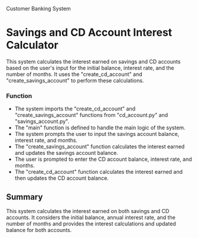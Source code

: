 Customer Banking System
# Savings and CD Account Interest Calculator

This system calculates the interest earned on savings and CD accounts based on the user's input for the initial balance, interest rate, and the number of months. It uses the "create_cd_account" and "create_savings_account" to perform these calculations.

### Function
- The system imports the "create_cd_account" and "create_savings_account" functions from "cd_account.py" and "savings_account.py".
- The "main" function is defined to handle the main logic of the system.
- The system prompts the user to input the savings account balance, interest rate, and months.
- The "create_savings_account" function calculates the interest earned and updates the savings account balance.
- The user is prompted to enter the CD account balance, interest rate, and months.
- The "create_cd_account" function calculates the interest earned and then updates the CD account balance.

## Summary

This system calculates the interest earned on both savings and CD accounts. It considers the initial balance, annual interest rate, and the number of months and provides the interest calculations and updated balance for both accounts.



